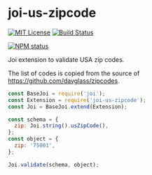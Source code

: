 # joi-us-zipcode

[![MIT License](https://img.shields.io/badge/license-mit-green.svg?style=flat-square)](https://opensource.org/licenses/MIT)
[![Build Status](https://travis-ci.com/oprogramador/joi-us-zipcode.svg?branch=master)](https://travis-ci.com/oprogramador/joi-us-zipcode
)

[![NPM status](https://nodei.co/npm/joi-us-zipcode.png?downloads=true&stars=true)](https://npmjs.org/package/joi-us-zipcode
)

Joi extension to validate USA zip codes.

The list of codes is copied from the source of https://github.com/davglass/zipcodes.

```js
const BaseJoi = require('joi');
const Extension = require('joi-us-zipcode');
const Joi = BaseJoi.extend(Extension);

const schema = {
  zip: Joi.string().usZipCode(),
};
const object = {
  zip: '75001',
};

Joi.validate(schema, object);
```
